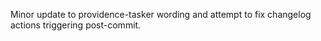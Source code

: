Minor update to providence-tasker wording and attempt to fix changelog actions triggering post-commit.
